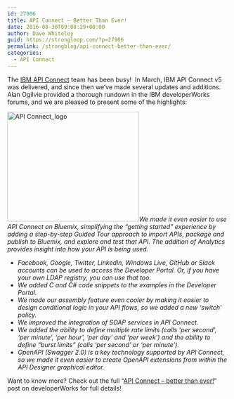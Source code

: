 ```yaml
---
id: 27906
title: API Connect – Better Than Ever!
date: 2016-08-30T09:08:29+00:00
author: Dave Whiteley
guid: https://strongloop.com/?p=27906
permalink: /strongblog/api-connect-better-than-ever/
categories:
  - API Connect
---
```

The [IBM API Connect](https://strongloop.com/node-js/api-connect/) team has been busy!  In March, IBM API Connect v5 was delivered, and since then we&#8217;ve made several updates and additions. Alan Ogilvie provided a thorough rundown in the IBM developerWorks forums, and we are pleased to present some of the highlights:<!--more-->

[<img class="aligncenter size-medium wp-image-27690" src="https://strongloop.com/wp-content/uploads/2016/07/API-Connect_logo-300x250.png" alt="API Connect_logo" width="300" height="250" srcset="https://strongloop.com/wp-content/uploads/2016/07/API-Connect_logo-300x250.png 300w, https://strongloop.com/wp-content/uploads/2016/07/API-Connect_logo-1030x858.png 1030w, https://strongloop.com/wp-content/uploads/2016/07/API-Connect_logo-705x588.png 705w, https://strongloop.com/wp-content/uploads/2016/07/API-Connect_logo-450x375.png 450w, https://strongloop.com/wp-content/uploads/2016/07/API-Connect_logo.png 1350w" sizes="(max-width: 300px) 100vw, 300px" />](https://strongloop.com/wp-content/uploads/2016/07/API-Connect_logo.png)_We made it even easier to use API Connect on Bluemix, simplifying the “getting started” experience by adding a step-by-step Guided Tour approach to import APIs, package and publish to Bluemix, and explore and test that API. The addition of Analytics provides insight into how your API is being used._

  * _Facebook, Google, Twitter, LinkedIn, Windows Live, GitHub or Slack accounts can be used to access the Developer Portal. Or, if you have your own LDAP registry, you can use that too._
  * _We added C and C# code snippets to the examples in the Developer Portal._
  * _We made our assembly feature even cooler by making it easier to design conditional logic in your API flows, so we added a new ‘switch’ policy._
  * _We improved the integration of SOAP services in API Connect._
  * _We added the ability to define multiple rate limits (calls ‘per second’, ‘per minute’, ‘per hour’, ‘per day’ and ‘per week’) and the ability to define “burst limits” (calls ‘per second’ or ‘per minute’)._
  * _OpenAPI (Swagger 2.0) is a key technology supported by API Connect, so we made it even easier to create OpenAPI extensions from within the API Designer graphical editor._

Want to know more? Check out the full &#8220;[API Connect – better than ever!](http://ibm.biz/apicblog)&#8221; post on developerWorks for full details!